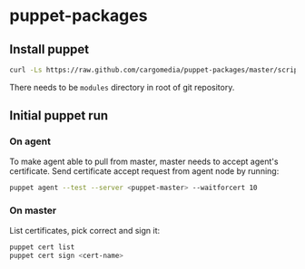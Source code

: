 # puppet-packages


## Install puppet
```bash
curl -Ls https://raw.github.com/cargomedia/puppet-packages/master/scripts/puppet-install.sh | bash
```

There needs to be `modules` directory in root of git repository.

## Initial puppet run
### On agent
To make agent able to pull from master, master needs to accept agent's certificate.
Send certificate accept request from agent node by running:
```bash
puppet agent --test --server <puppet-master> --waitforcert 10
```


### On master
List certificates, pick correct and sign it:
```bash
puppet cert list
puppet cert sign <cert-name>
```
